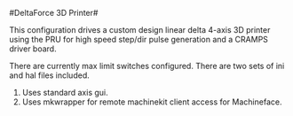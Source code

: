 #DeltaForce 3D Printer#

This configuration drives a custom design linear delta 4-axis 3D printer using the PRU for
high speed step/dir pulse generation and a CRAMPS driver board.

There are currently max limit switches configured. There are two sets of ini and hal files included.
1) Uses standard axis gui.
2) Uses mkwrapper for remote machinekit client access for Machineface.


